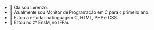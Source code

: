 - 👋 Ola sou Lorenzo.
- 👀 Atualmente sou Monitor de Programação em C para o primeiro ano.
- 🌱 Estou a estudar na linguagem C, HTML, PHP e CSS.
- 📒 Estou no 2º EnsM, no IFFar. 
